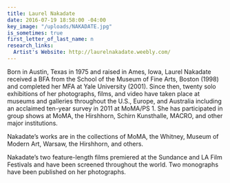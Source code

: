```yaml
---
title: Laurel Nakadate
date: 2016-07-19 18:58:00 -04:00
key_image: "/uploads/NAKADATE.jpg"
is_sometimes: true
first_letter_of_last_name: n
research_links:
  Artist's Website: http://laurelnakadate.weebly.com/
---
```


Born in Austin, Texas in 1975 and raised in Ames, Iowa, Laurel Nakadate received a BFA from the School of the Museum of Fine Arts, Boston (1998) and completed her MFA at Yale University (2001). Since then, twenty solo exhibitions of her photographs, films, and video have taken place at museums and galleries throughout the U.S., Europe, and Australia including an acclaimed ten-year survey in 2011 at MoMA/PS 1. She has participated in group shows at MoMA, the Hirshhorn, Schirn Kunsthalle, MACRO, and other major institutions.

Nakadate’s works are in the collections of MoMA, the Whitney, Museum of Modern Art, Warsaw, the Hirshhorn, and others.

Nakadate’s two feature-length films premiered at the Sundance and LA Film Festivals and have been screened throughout the world. Two monographs have been published on her photographs.

